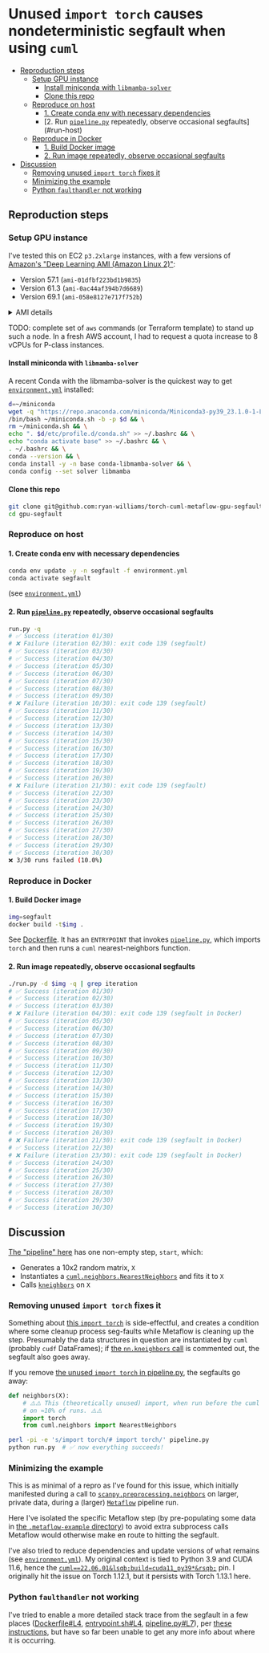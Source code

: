 # Unused `import torch` causes nondeterministic segfault when using `cuml`

- [Reproduction steps](#repro)
  - [Setup GPU instance](#setup)
    - [Install miniconda with `libmamba-solver`](#install-miniconda)
    - [Clone this repo](#clone-repo)
  - [Reproduce on host](#host)
    - [1. Create conda env with necessary dependencies](#setup-host)
    - [2. Run [`pipeline.py`] repeatedly, observe occasional segfaults](#run-host)
  - [Reproduce in Docker](#docker)
    - [1. Build Docker image](#build-docker)
    - [2. Run image repeatedly, observe occasional segfaults](#run-docker)
- [Discussion](#discussion)
  - [Removing unused `import torch` fixes it](#import)
  - [Minimizing the example](#minimizing)
  - [Python `faulthandler` not working](#faulthandler)

## Reproduction steps <a id="repro"></a>

### Setup GPU instance <a id="setup"></a>
I've tested this on EC2 `p3.2xlarge` instances, with a few versions of [Amazon's "Deep Learning AMI (Amazon Linux 2)"][DLAMI versions]:
- Version 57.1 (`ami-01dfbf223bd1b9835`)
- Version 61.3 (`ami-0ac44af394b7d6689`)
- Version 69.1 (`ami-058e8127e717f752b`)

<details><summary>AMI details</summary>

```bash
aws ec2 describe-images --image-ids ami-058e8127e717f752b ami-0ac44af394b7d6689 ami-01dfbf223bd1b9835 | jq '.Images | sort_by(.Name)'
```
```json
[
  {
    "Architecture": "x86_64",
    "CreationDate": "2022-02-11T19:00:37.000Z",
    "ImageId": "ami-01dfbf223bd1b9835",
    "ImageLocation": "amazon/Deep Learning AMI (Amazon Linux 2) Version 57.1",
    "ImageType": "machine",
    "Public": true,
    "OwnerId": "898082745236",
    "PlatformDetails": "Linux/UNIX",
    "UsageOperation": "RunInstances",
    "State": "available",
    "BlockDeviceMappings": [
      {
        "DeviceName": "/dev/xvda",
        "Ebs": {
          "DeleteOnTermination": true,
          "SnapshotId": "snap-06a454c8994b48c9b",
          "VolumeSize": 130,
          "VolumeType": "gp2",
          "Encrypted": false
        }
      }
    ],
    "Description": "MXNet-1.8, TensorFlow-2.7, PyTorch-1.10, Neuron, & others. NVIDIA CUDA, cuDNN, NCCL, Intel MKL-DNN, Docker, NVIDIA-Docker & EFA support. For fully managed experience, check: https://aws.amazon.com/sagemaker",
    "EnaSupport": true,
    "Hypervisor": "xen",
    "ImageOwnerAlias": "amazon",
    "Name": "Deep Learning AMI (Amazon Linux 2) Version 57.1",
    "RootDeviceName": "/dev/xvda",
    "RootDeviceType": "ebs",
    "SriovNetSupport": "simple",
    "VirtualizationType": "hvm",
    "DeprecationTime": "2024-02-11T19:00:37.000Z"
  },
  {
    "Architecture": "x86_64",
    "CreationDate": "2022-05-25T10:13:50.000Z",
    "ImageId": "ami-0ac44af394b7d6689",
    "ImageLocation": "amazon/Deep Learning AMI (Amazon Linux 2) Version 61.3",
    "ImageType": "machine",
    "Public": true,
    "OwnerId": "898082745236",
    "PlatformDetails": "Linux/UNIX",
    "UsageOperation": "RunInstances",
    "State": "available",
    "BlockDeviceMappings": [
      {
        "DeviceName": "/dev/xvda",
        "Ebs": {
          "DeleteOnTermination": true,
          "Iops": 3000,
          "SnapshotId": "snap-0c9f58769e1e40147",
          "VolumeSize": 140,
          "VolumeType": "gp3",
          "Throughput": 125,
          "Encrypted": false
        }
      }
    ],
    "Description": "MXNet-1.8, TensorFlow-2.7, PyTorch-1.10, Neuron, & others. NVIDIA CUDA, cuDNN, NCCL, Intel MKL-DNN, Docker, NVIDIA-Docker & EFA support. For fully managed experience, check: https://aws.amazon.com/sagemaker",
    "EnaSupport": true,
    "Hypervisor": "xen",
    "ImageOwnerAlias": "amazon",
    "Name": "Deep Learning AMI (Amazon Linux 2) Version 61.3",
    "RootDeviceName": "/dev/xvda",
    "RootDeviceType": "ebs",
    "SriovNetSupport": "simple",
    "VirtualizationType": "hvm",
    "DeprecationTime": "2024-05-24T10:14:00.000Z"
  },
  {
    "Architecture": "x86_64",
    "CreationDate": "2022-12-28T10:56:57.000Z",
    "ImageId": "ami-058e8127e717f752b",
    "ImageLocation": "amazon/Deep Learning AMI (Amazon Linux 2) Version 69.1",
    "ImageType": "machine",
    "Public": true,
    "OwnerId": "898082745236",
    "PlatformDetails": "Linux/UNIX",
    "UsageOperation": "RunInstances",
    "State": "available",
    "BlockDeviceMappings": [
      {
        "DeviceName": "/dev/xvda",
        "Ebs": {
          "DeleteOnTermination": true,
          "Iops": 3000,
          "SnapshotId": "snap-03c5960cd84e5cfbc",
          "VolumeSize": 130,
          "VolumeType": "gp3",
          "Throughput": 125,
          "Encrypted": false
        }
      }
    ],
    "Description": "PyTorch-1.13, TensorFlow-2.11, MXNet-1.9, Neuron, & others. NVIDIA CUDA, cuDNN, NCCL, Intel MKL-DNN, Docker, NVIDIA-Docker & EFA support. For fully managed experience, check: https://aws.amazon.com/sagemaker",
    "EnaSupport": true,
    "Hypervisor": "xen",
    "ImageOwnerAlias": "amazon",
    "Name": "Deep Learning AMI (Amazon Linux 2) Version 69.1",
    "RootDeviceName": "/dev/xvda",
    "RootDeviceType": "ebs",
    "SriovNetSupport": "simple",
    "VirtualizationType": "hvm",
    "DeprecationTime": "2024-12-28T10:56:57.000Z"
  }
]
```
</details>

TODO: complete set of `aws` commands (or Terraform template) to stand up such a node. In a fresh AWS account, I had to request a quota increase to 8 vCPUs for P-class instances.

#### Install miniconda with `libmamba-solver` <a id="install-miniconda"></a>
A recent Conda with the libmamba-solver is the quickest way to get [`environment.yml`] installed:

```bash
d=~/miniconda
wget -q "https://repo.anaconda.com/miniconda/Miniconda3-py39_23.1.0-1-Linux-x86_64.sh" -O ~/miniconda.sh && \
/bin/bash ~/miniconda.sh -b -p $d && \
rm ~/miniconda.sh && \
echo ". $d/etc/profile.d/conda.sh" >> ~/.bashrc && \
echo "conda activate base" >> ~/.bashrc && \
. ~/.bashrc && \
conda --version && \
conda install -y -n base conda-libmamba-solver && \
conda config --set solver libmamba
```

#### Clone this repo <a id="clone-repo"></a>
```bash
git clone git@github.com:ryan-williams/torch-cuml-metaflow-gpu-segfault.git gpu-segfault
cd gpu-segfault
```

### Reproduce on host <a id="host"></a>

#### 1. Create conda env with necessary dependencies <a id="setup-host"></a>
```bash
conda env update -y -n segfault -f environment.yml
conda activate segfault
```

(see [`environment.yml`])

#### 2. Run [`pipeline.py`] repeatedly, observe occasional segfaults <a id="run-host"></a>
```bash
run.py -q
# ✅ Success (iteration 01/30)
# ❌ Failure (iteration 02/30): exit code 139 (segfault)
# ✅ Success (iteration 03/30)
# ✅ Success (iteration 04/30)
# ✅ Success (iteration 05/30)
# ✅ Success (iteration 06/30)
# ✅ Success (iteration 07/30)
# ✅ Success (iteration 08/30)
# ✅ Success (iteration 09/30)
# ❌ Failure (iteration 10/30): exit code 139 (segfault)
# ✅ Success (iteration 11/30)
# ✅ Success (iteration 12/30)
# ✅ Success (iteration 13/30)
# ✅ Success (iteration 14/30)
# ✅ Success (iteration 15/30)
# ✅ Success (iteration 16/30)
# ✅ Success (iteration 17/30)
# ✅ Success (iteration 18/30)
# ✅ Success (iteration 19/30)
# ✅ Success (iteration 20/30)
# ❌ Failure (iteration 21/30): exit code 139 (segfault)
# ✅ Success (iteration 22/30)
# ✅ Success (iteration 23/30)
# ✅ Success (iteration 24/30)
# ✅ Success (iteration 25/30)
# ✅ Success (iteration 26/30)
# ✅ Success (iteration 27/30)
# ✅ Success (iteration 28/30)
# ✅ Success (iteration 29/30)
# ✅ Success (iteration 30/30)
❌ 3/30 runs failed (10.0%)
```

### Reproduce in Docker <a id="docker"></a>

#### 1. Build Docker image <a id="build-docker"></a>
```bash
img=segfault
docker build -t$img .
```

See [Dockerfile](Dockerfile). It has an `ENTRYPOINT` that invokes [`pipeline.py`], which imports `torch` and then runs a `cuml` nearest-neighbors function.

#### 2. Run image repeatedly, observe occasional segfaults <a id="run-docker"></a>
```bash
./run.py -d $img -q | grep iteration
# ✅ Success (iteration 01/30)
# ✅ Success (iteration 02/30)
# ✅ Success (iteration 03/30)
# ❌ Failure (iteration 04/30): exit code 139 (segfault in Docker)
# ✅ Success (iteration 05/30)
# ✅ Success (iteration 06/30)
# ✅ Success (iteration 07/30)
# ✅ Success (iteration 08/30)
# ✅ Success (iteration 09/30)
# ✅ Success (iteration 10/30)
# ✅ Success (iteration 11/30)
# ✅ Success (iteration 12/30)
# ✅ Success (iteration 13/30)
# ✅ Success (iteration 14/30)
# ✅ Success (iteration 15/30)
# ✅ Success (iteration 16/30)
# ✅ Success (iteration 17/30)
# ✅ Success (iteration 18/30)
# ✅ Success (iteration 19/30)
# ✅ Success (iteration 20/30)
# ❌ Failure (iteration 21/30): exit code 139 (segfault in Docker)
# ✅ Success (iteration 22/30)
# ❌ Failure (iteration 23/30): exit code 139 (segfault in Docker)
# ✅ Success (iteration 24/30)
# ✅ Success (iteration 25/30)
# ✅ Success (iteration 26/30)
# ✅ Success (iteration 27/30)
# ✅ Success (iteration 28/30)
# ✅ Success (iteration 29/30)
# ✅ Success (iteration 30/30)
```

## Discussion <a id="discussion"></a>
[The "pipeline" here](pipeline.py) has one non-empty step, `start`, which:
- Generates a 10x2 random matrix, `X`
- Instantiates a [`cuml.neighbors.NearestNeighbors`] and fits it to `X`
- Calls [`kneighbors`] on `X`

### Removing unused `import torch` fixes it <a id="import"></a>
Something about [this `import torch`][`import torch`] is side-effectful, and creates a condition where some cleanup process seg-faults while Metaflow is cleaning up the step. Presumably the data structures in question are instantiated by `cuml` (probably `cudf` DataFrames); if [the `nn.kneighbors` call](pipeline.py#L21-L22) is commented out, the segfault also goes away.

If you remove [the unused `import torch` in pipeline.py][`import torch`], the segfaults go away:
```python
def neighbors(X):
    # ⚠️️⚠️ This (theoretically unused) import, when run before the cuml import below it, causes the pipeline to segfault
    # on ≈10% of runs. ⚠️⚠️
    import torch
    from cuml.neighbors import NearestNeighbors
```

```bash
perl -pi -e 's/import torch/# import torch/' pipeline.py
python run.py  # ✅ now everything succeeds!
```

### Minimizing the example <a id="minimizing"></a>
This is as minimal of a repro as I've found for this issue, which initially manifested during a call to [`scanpy.preprocessing.neighbors`] on larger, private data, during a (larger) [`Metaflow`] pipeline run.

Here I've isolated the specific Metaflow step (by pre-populating some data in [the `.metaflow-example` directory](.metaflow-example/Pipeline)) to avoid extra subprocess calls Metaflow would otherwise make en route to hitting the segfault.

I've also tried to reduce dependencies and update versions of what remains (see [`environment.yml`]). My original context is tied to Python 3.9 and CUDA 11.6, hence the [`cuml==22.06.01&lsqb;build=cuda11_py39*&rsqb;`](environment.yml#L8) pin. I originally hit the issue on Torch 1.12.1, but it persists with Torch 1.13.1 here.

### Python `faulthandler` not working <a id="faulthandler"></a>
I've tried to enable a more detailed stack trace from the segfault in a few places ([Dockerfile#L4](Dockerfile#L4), [entrypoint.sh#L4](entrypoint.sh#L4), [pipeline.py#L7](pipeline.py#L7)), per [these instructions][segfault debug article], but have so far been unable to get any more info about where it is occurring.


[`scanpy.preprocessing.neighbors`]: https://github.com/scverse/scanpy/blob/1.8.2/scanpy/neighbors/__init__.py#L52
[`scanpy.neighbors.compute_neighbors_rapids`]: https://github.com/scverse/scanpy/blob/1.8.2/scanpy/neighbors/__init__.py#L318
[`environment.yml`]: environment.yml
[`cuml.neighbors.NearestNeighbors`]: https://github.com/rapidsai/cuml/blob/v22.06.01/python/cuml/neighbors/nearest_neighbors.pyx#L153
[`kneighbors`]: https://github.com/rapidsai/cuml/blob/v22.06.01/python/cuml/neighbors/nearest_neighbors.pyx#L482
[`Metaflow`]: https://metaflow.org/
[`import torch`]: pipeline.py#L14
[pipeline.py]: pipeline.py
[segfault debug article]: https://blog.richard.do/2018/03/18/how-to-debug-segmentation-fault-in-python/
[`run.py`]: run.py
[`pipeline.py`]: pipeline.py
[DLAMI versions]: https://docs.aws.amazon.com/dlami/latest/devguide/appendix-ami-release-notes.html

